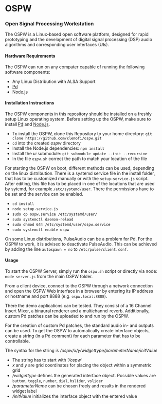 # OSPW

### Open Signal Processing Workstation

The OSPW is a Linux-based open software platform, designed for rapid prototyping and the development of digital signal processing (DSP) audio algorithms and corresponding user interfaces (UIs).

#### Hardware Requirements

The OSPW can run on any computer capable of running the following software components:

- Any Linux Distribution with ALSA Support
- [Pd](https://github.com/pure-data/pure-data)
- [Node.js](https://nodejs.org/en/)

#### Installation Instructions

The OSPW components in this repository should be installed on a freshly setup Linux operating system. Before setting up the OSPW, make sure to install [Pd](https://github.com/pure-data/pure-data) and [Node.js](https://nodejs.org/en/).

- To install the OSPW, clone this Repository to your home directory: `git clone https://github.com/clemofi/ospw.git`
- `cd` into the created *ospw* directory
- Install the Node.js dependencies: `npm install`
- Install the *ui* submodule: `git submodule update --init --recursive`
- In the file `ospw.sh` correct the path to match your location of the file

For starting the OSPW on boot, different methods can be used, depending on the linux distribution. There is a systemd service file in the install folder, that has to be customized manually or with the `setup-service.js` script. After editing, this file has to be placed in one of the locations that are used by sytemd, for example `/etc/systemd/user`. There the permissions have to be set and the service can be enabled.

- `cd install`
- `node setup-service.js `
- `sudo cp ospw.service /etc/systemd/user/`
- `sudo systemctl daemon-reload`
- `sudo chmod 644 /etc/systemd/user/ospw.service`
- `sudo systemctl enable ospw`

On some Linux distributions, PulseAudio can be a problem for Pd. For the OSPW to work, it is advised to deactivate PulseAudio. This can be achieved by adding the line `autospawn = no` to `/etc/pulse/client.conf`.

#### Usage

To start the OSPW Server, simply run the `ospw.sh` script or directly via node: `node server.js` from the main OSPW folder.

From a client device, connect to the OSPW through a network connection and open the OSPW Web interface in a browser by entering its IP address or hostname and port 8888 (e.g. `ospw.local:8888`).

There the demo applications can be tested. They consist of a 16 Channel Insert Mixer, a binaural renderer and a multichannel reverb.
Additionally, custom Pd patches can be uploaded to and run by the OSPW.

For the creation of custom Pd patches, the standard audio in- and outputs can be used.
To get the OSPW to automatically create interface objects, create a string (in a Pd comment) for each parameter that has to be controllable.

The syntax for the string is */ospw/x/y/widgettype/parameterName/initValue*

- The string has to start with *'/ospw'*
- *x* and *y* are grid coordinates for placing the object within a symmetric grid
- */widgettype* defines the generated interface object. Possible values are `button`, `toggle`, `number`, `dial`, `hslider`, `vslider`
- */parameterName* can be chosen freely and results in the rendered widget label
- */initValue* initializes the interface object with the entered value
